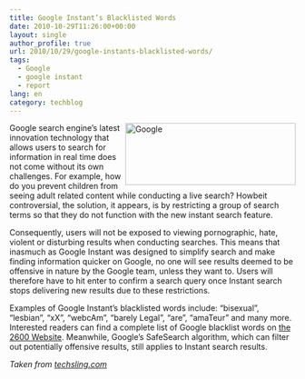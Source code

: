 ```yaml
---
title: Google Instant’s Blacklisted Words
date: 2010-10-29T11:26:00+00:00
layout: single
author_profile: true
url: 2010/10/29/google-instants-blacklisted-words/
tags:
  - Google
  - google instant
  - report
lang: en
category: techblog
---
```

[<img title="Google" border="0" alt="Google" align="right" src="http://lh4.ggpht.com/_vaUVXcmC3OI/TMqoVtOj8kI/AAAAAAAAC9s/ZF8oFalNqwk/Google_thumb%5B1%5D.png?imgmax=800" width="300" height="109" />](http://lh3.ggpht.com/_vaUVXcmC3OI/TMqoSNu0lII/AAAAAAAAC9o/tBdjpf6qDIw/s1600-h/Google%5B3%5D.png)Google search engine’s latest innovation technology that allows users to search for information in real time does not come without its own challenges. For example, how do you prevent children from seeing adult related content while conducting a live search? Howbeit controversial, the solution, it appears, is by restricting a group of search terms so that they do not function with the new instant search feature.

Consequently, users will not be exposed to viewing pornographic, hate, violent or disturbing results when conducting searches. This means that inasmuch as Google Instant was designed to simplify search and make finding information quicker on Google, no one will see results deemed to be offensive in nature by the Google team, unless they want to. Users will therefore have to hit enter to confirm a search query once Instant search stops delivering new results due to these restrictions.

Examples of Google Instant’s blacklisted words include: “bisexual”, “lesbian”, “xX”, “webcAm”, “barely Legal”, “are”, “amaTeur” and many more. Interested readers can find a complete list of Google blacklist words on [the 2600 Website](http://www.2600.com/googleblacklist/). Meanwhile, Google’s SafeSearch algorithm, which can filter out potentially offensive results, still applies to Instant search results.

_Taken from_ [_techsling.com_](http://techsling.com/)
